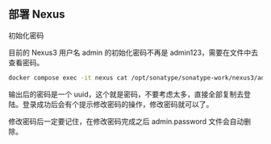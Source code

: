 ## 部署 Nexus

初始化密码

目前的 Nexus3 用户名 admin 的初始化密码不再是 admin123，需要在文件中去查看密码。

```bash
docker compose exec -it nexus cat /opt/sonatype/sonatype-work/nexus3/admin.password
```

输出后的密码是一个 uuid，这个就是密码，不要考虑太多，直接全部复制去登陆。登录成功后会有个提示修改密码的操作，修改密码就可以了。

修改密码后一定要记住，在修改密码完成之后 admin.password ⽂件会⾃动删除。